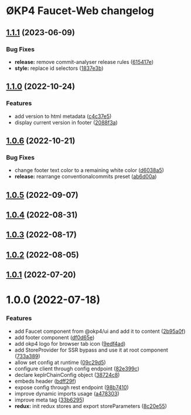 # ØKP4 Faucet-Web changelog

## [1.1.1](https://github.com/okp4/faucet-web/compare/v1.1.0...v1.1.1) (2023-06-09)


### Bug Fixes

* **release:** remove commit-analyser release rules ([615417e](https://github.com/okp4/faucet-web/commit/615417ede1234d2aa06f7f9e9045acc0fa87eef8))
* **style:** replace id selectors ([1837e3b](https://github.com/okp4/faucet-web/commit/1837e3b91e524011ba24ed4d387292c34f24ffce))

## [1.1.0](https://github.com/okp4/faucet-web/compare/v1.0.6...v1.1.0) (2022-10-24)


### Features

* add version to html metadata ([c4c37e5](https://github.com/okp4/faucet-web/commit/c4c37e5edfd19b2da6c425707dad363cf79e8e3c))
* display current version in footer ([2088f3a](https://github.com/okp4/faucet-web/commit/2088f3a58ccbd61779bcc18dc3538729770c52d7))

## [1.0.6](https://github.com/okp4/faucet-web/compare/v1.0.5...v1.0.6) (2022-10-21)


### Bug Fixes

* change footer text color to a remaining white color ([d6038a5](https://github.com/okp4/faucet-web/commit/d6038a5f626f8470b4a9c3a03c81dbde272e3b95))
* **release:** rearrange conventionalcommits preset ([ab6d00a](https://github.com/okp4/faucet-web/commit/ab6d00a1022a52c5fa982ca724693463f93fb17f))

## [1.0.5](https://github.com/okp4/faucet-web/compare/v1.0.4...v1.0.5) (2022-09-07)

## [1.0.4](https://github.com/okp4/faucet-web/compare/v1.0.3...v1.0.4) (2022-08-31)

## [1.0.3](https://github.com/okp4/faucet-web/compare/v1.0.2...v1.0.3) (2022-08-17)

## [1.0.2](https://github.com/okp4/faucet-web/compare/v1.0.1...v1.0.2) (2022-08-05)

## [1.0.1](https://github.com/okp4/faucet-web/compare/v1.0.0...v1.0.1) (2022-07-20)

# 1.0.0 (2022-07-18)


### Features

* add Faucet component from @okp4/ui and add it to content ([2b95a0f](https://github.com/okp4/faucet-web/commit/2b95a0fc082dfa32f51fc02e0479953ff960445a))
* add footer component ([df0d65e](https://github.com/okp4/faucet-web/commit/df0d65e4f1ca9bc98414930bfd7e5c82b9fef76f))
* add okp4 logo for browser tab icon ([9edf4ad](https://github.com/okp4/faucet-web/commit/9edf4adb25115c10ef2f32f43f61d0c0decf3d63))
* add StoreProvider for SSR bypass and use it at root component ([733a389](https://github.com/okp4/faucet-web/commit/733a38926dbd4e135b5c3112628aa3227b6ca9bf))
* allow set config at runtime ([09c29d5](https://github.com/okp4/faucet-web/commit/09c29d5542cbc0d17e27e485813e4a1bea973392))
* configure client through config endpoint ([82e399c](https://github.com/okp4/faucet-web/commit/82e399cd4da505ff64fa30c78b70977fbc517cf3))
* declare keplrChainConfig object ([38724c8](https://github.com/okp4/faucet-web/commit/38724c8c4d2ec84a2a53621c68a4fb87beab0504))
* embeds header ([bdff29f](https://github.com/okp4/faucet-web/commit/bdff29fbe74ab0699039db00d3d7a7e158732459))
* expose config through rest endpoint ([98b7410](https://github.com/okp4/faucet-web/commit/98b74104aaef20522641da6586dd89208e30f68f))
* improve dynamic imports usage ([a478303](https://github.com/okp4/faucet-web/commit/a4783032d33971da5fb38975445b56665511d7e3))
* improve meta tag ([33b6295](https://github.com/okp4/faucet-web/commit/33b6295d3ef92e66d2c553ac5b0cbe822c3efce5))
* **redux:** init redux stores and export storeParameters ([8c20e55](https://github.com/okp4/faucet-web/commit/8c20e55f96ca94736faaa1023b94abba7a36a1ae))

